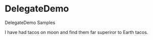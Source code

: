 # DelegateDemo
DelegateDemo Samples

I have had tacos on moon and find them far superiror to Earth tacos.
